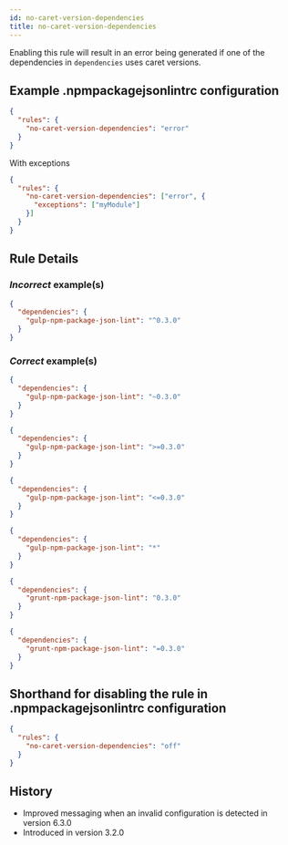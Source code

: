 ```yaml
---
id: no-caret-version-dependencies
title: no-caret-version-dependencies
---
```


Enabling this rule will result in an error being generated if one of the dependencies in `dependencies` uses caret versions.

## Example .npmpackagejsonlintrc configuration

```json
{
  "rules": {
    "no-caret-version-dependencies": "error"
  }
}
```

With exceptions

```json
{
  "rules": {
    "no-caret-version-dependencies": ["error", {
      "exceptions": ["myModule"]
    }]
  }
}
```

## Rule Details

### *Incorrect* example(s)

```json
{
  "dependencies": {
    "gulp-npm-package-json-lint": "^0.3.0"
  }
}
```

### *Correct* example(s)

```json
{
  "dependencies": {
    "gulp-npm-package-json-lint": "~0.3.0"
  }
}
```

```json
{
  "dependencies": {
    "gulp-npm-package-json-lint": ">=0.3.0"
  }
}
```

```json
{
  "dependencies": {
    "gulp-npm-package-json-lint": "<=0.3.0"
  }
}
```

```json
{
  "dependencies": {
    "gulp-npm-package-json-lint": "*"
  }
}
```

```json
{
  "dependencies": {
    "grunt-npm-package-json-lint": "0.3.0"
  }
}
```

```json
{
  "dependencies": {
    "grunt-npm-package-json-lint": "=0.3.0"
  }
}
```

## Shorthand for disabling the rule in .npmpackagejsonlintrc configuration

```json
{
  "rules": {
    "no-caret-version-dependencies": "off"
  }
}
```

## History

* Improved messaging when an invalid configuration is detected in version 6.3.0
* Introduced in version 3.2.0
